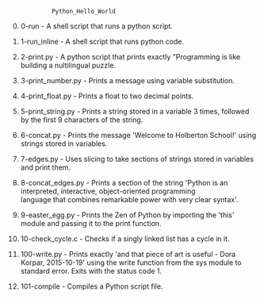 				Python_Hello_World
0. 0-run - A shell script that runs a python script.

1. 1-run_inline - A shell script that runs python code.

2. 2-print.py - A python script that prints exactly \"Programming is like building a nultilingual puzzle.

3. 3-print_number.py - Prints a message using variable substitution.

4. 4-print_float.py - Prints a float to two decimal points.

5. 5-print_string.py - Prints a string stored in a variable 3 times, followed by the first 9 characters of the string.

6. 6-concat.py - Prints the message 'Welcome to Holberton School!' using strings stored in variables.

7. 7-edges.py - Uses slicing to take sections of strings stored in variables and print them.

8. 8-concat_edges.py - Prints a section of the string 'Python is an interpreted, interactive, object-oriented programming\
 language that combines remarkable power with very clear syntax'.

9. 9-easter_egg.py - Prints the Zen of Python by importing the 'this' module and passing it to the print function.

10. 10-check_cycle.c - Checks if a singly linked list has a cycle in it.

11. 100-write.py - Prints exactly 'and that piece of art is useful - Dora Korpar, 2015-10-19' using the write function from the sys module to standard error. Exits with the status code 1.

12. 101-compile - Compiles a Python script file.
